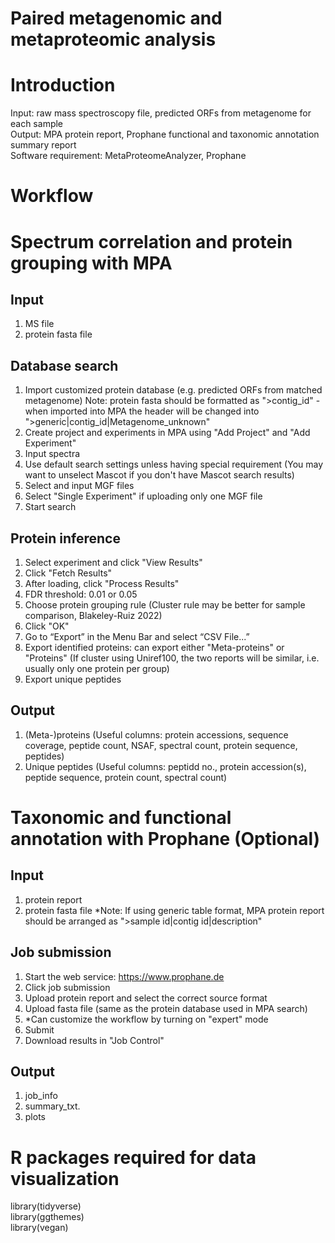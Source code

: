 # Paired metagenomic and metaproteomic analysis

# Introduction
Input: raw mass spectroscopy file, predicted ORFs from metagenome for each sample \
Output: MPA protein report, Prophane functional and taxonomic annotation summary report \
Software requirement: MetaProteomeAnalyzer, Prophane

# Workflow

# Spectrum correlation and protein grouping with MPA
## Input
  1. MS file
  2. protein fasta file 
## Database search
  1. Import customized protein database (e.g. predicted ORFs from matched metagenome) Note: protein fasta should be formatted as ">contig_id" - when imported into MPA the header will be changed into ">generic|contig_id|Metagenome_unknown"
  2. Create project and experiments in MPA using "Add Project" and "Add Experiment"
  3. Input spectra
  4. Use default search settings unless having special requirement (You may want to unselect Mascot if you don't have Mascot search results)
  5. Select and input MGF files
  6. Select "Single Experiment" if uploading only one MGF file
  7. Start search 
## Protein inference
  1. Select experiment and click "View Results"
  2. Click "Fetch Results"
  3. After loading, click "Process Results"
  4. FDR threshold: 0.01 or 0.05
  5. Choose protein grouping rule (Cluster rule may be better for sample comparison, Blakeley-Ruiz 2022)
  6. Click "OK"
  7. Go to “Export” in the Menu Bar and select “CSV File...”
  8. Export identified proteins: can export either "Meta-proteins" or "Proteins" (If cluster using Uniref100, the two reports will be similar, i.e. usually only one protein per group)
  9. Export unique peptides

## Output
1. (Meta-)proteins (Useful columns: protein accessions, sequence coverage, peptide count, NSAF, spectral count, protein sequence, peptides)
2. Unique peptides (Useful columns: peptidd no., protein accession(s), peptide sequence, protein count, spectral count)
 
# Taxonomic and functional annotation with Prophane (Optional)
## Input
  1. protein report 
  2. protein fasta file 
*Note: If using generic table format, MPA protein report should be arranged as ">sample id|contig id|description"
## Job submission
  1. Start the web service: https://www.prophane.de
  2. Click job submission
  3. Upload protein report and select the correct source format
  4. Upload fasta file (same as the protein database used in MPA search) 
  5. *Can customize the workflow by turning on "expert" mode
  6. Submit
7. Download results in "Job Control"
## Output
  1. job_info
  2. summary_txt.
  3. plots
# R packages required for data visualization
library(tidyverse)\
library(ggthemes) \
library(vegan)

